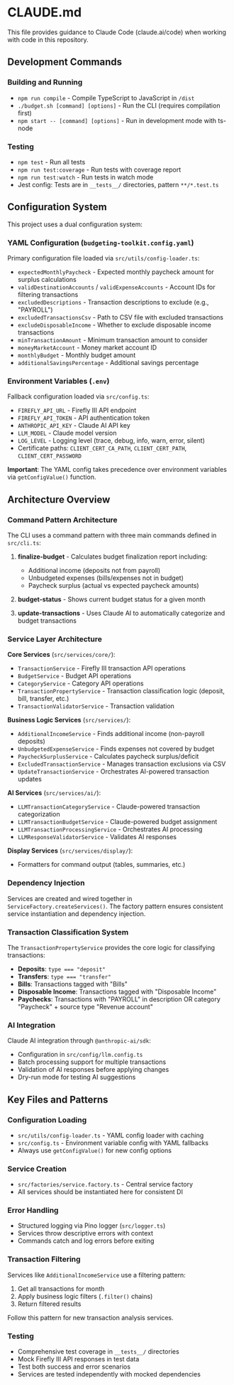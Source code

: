 # CLAUDE.md

This file provides guidance to Claude Code (claude.ai/code) when working with code in this repository.

## Development Commands

### Building and Running

- `npm run compile` - Compile TypeScript to JavaScript in `/dist`
- `./budget.sh [command] [options]` - Run the CLI (requires compilation first)
- `npm start -- [command] [options]` - Run in development mode with ts-node

### Testing

- `npm test` - Run all tests
- `npm run test:coverage` - Run tests with coverage report
- `npm run test:watch` - Run tests in watch mode
- Jest config: Tests are in `__tests__/` directories, pattern `**/*.test.ts`

## Configuration System

This project uses a dual configuration system:

### YAML Configuration (`budgeting-toolkit.config.yaml`)

Primary configuration file loaded via `src/utils/config-loader.ts`:

- `expectedMonthlyPaycheck` - Expected monthly paycheck amount for surplus calculations
- `validDestinationAccounts` / `validExpenseAccounts` - Account IDs for filtering transactions
- `excludedDescriptions` - Transaction descriptions to exclude (e.g., "PAYROLL")
- `excludedTransactionsCsv` - Path to CSV file with excluded transactions
- `excludeDisposableIncome` - Whether to exclude disposable income transactions
- `minTransactionAmount` - Minimum transaction amount to consider
- `moneyMarketAccount` - Money market account ID
- `monthlyBudget` - Monthly budget amount
- `additionalSavingsPercentage` - Additional savings percentage

### Environment Variables (`.env`)

Fallback configuration loaded via `src/config.ts`:

- `FIREFLY_API_URL` - Firefly III API endpoint
- `FIREFLY_API_TOKEN` - API authentication token
- `ANTHROPIC_API_KEY` - Claude AI API key
- `LLM_MODEL` - Claude model version
- `LOG_LEVEL` - Logging level (trace, debug, info, warn, error, silent)
- Certificate paths: `CLIENT_CERT_CA_PATH`, `CLIENT_CERT_PATH`, `CLIENT_CERT_PASSWORD`

**Important**: The YAML config takes precedence over environment variables via `getConfigValue()` function.

## Architecture Overview

### Command Pattern Architecture

The CLI uses a command pattern with three main commands defined in `src/cli.ts`:

1. **finalize-budget** - Calculates budget finalization report including:
    - Additional income (deposits not from payroll)
    - Unbudgeted expenses (bills/expenses not in budget)
    - Paycheck surplus (actual vs expected paycheck amounts)

2. **budget-status** - Shows current budget status for a given month

3. **update-transactions** - Uses Claude AI to automatically categorize and budget transactions

### Service Layer Architecture

**Core Services** (`src/services/core/`):

- `TransactionService` - Firefly III transaction API operations
- `BudgetService` - Budget API operations
- `CategoryService` - Category API operations
- `TransactionPropertyService` - Transaction classification logic (deposit, bill, transfer, etc.)
- `TransactionValidatorService` - Transaction validation

**Business Logic Services** (`src/services/`):

- `AdditionalIncomeService` - Finds additional income (non-payroll deposits)
- `UnbudgetedExpenseService` - Finds expenses not covered by budget
- `PaycheckSurplusService` - Calculates paycheck surplus/deficit
- `ExcludedTransactionService` - Manages transaction exclusions via CSV
- `UpdateTransactionService` - Orchestrates AI-powered transaction updates

**AI Services** (`src/services/ai/`):

- `LLMTransactionCategoryService` - Claude-powered transaction categorization
- `LLMTransactionBudgetService` - Claude-powered budget assignment
- `LLMTransactionProcessingService` - Orchestrates AI processing
- `LLMResponseValidatorService` - Validates AI responses

**Display Services** (`src/services/display/`):

- Formatters for command output (tables, summaries, etc.)

### Dependency Injection

Services are created and wired together in `ServiceFactory.createServices()`. The factory pattern ensures consistent service instantiation and dependency injection.

### Transaction Classification System

The `TransactionPropertyService` provides the core logic for classifying transactions:

- **Deposits**: `type === "deposit"`
- **Transfers**: `type === "transfer"`
- **Bills**: Transactions tagged with "Bills"
- **Disposable Income**: Transactions tagged with "Disposable Income"
- **Paychecks**: Transactions with "PAYROLL" in description OR category "Paycheck" + source type "Revenue account"

### AI Integration

Claude AI integration through `@anthropic-ai/sdk`:

- Configuration in `src/config/llm.config.ts`
- Batch processing support for multiple transactions
- Validation of AI responses before applying changes
- Dry-run mode for testing AI suggestions

## Key Files and Patterns

### Configuration Loading

- `src/utils/config-loader.ts` - YAML config loader with caching
- `src/config.ts` - Environment variable config with YAML fallbacks
- Always use `getConfigValue()` for new config options

### Service Creation

- `src/factories/service.factory.ts` - Central service factory
- All services should be instantiated here for consistent DI

### Error Handling

- Structured logging via Pino logger (`src/logger.ts`)
- Services throw descriptive errors with context
- Commands catch and log errors before exiting

### Transaction Filtering

Services like `AdditionalIncomeService` use a filtering pattern:

1. Get all transactions for month
2. Apply business logic filters (`.filter()` chains)
3. Return filtered results

Follow this pattern for new transaction analysis services.

### Testing

- Comprehensive test coverage in `__tests__/` directories
- Mock Firefly III API responses in test data
- Test both success and error scenarios
- Services are tested independently with mocked dependencies
